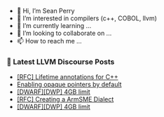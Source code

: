 - 👋 Hi, I’m Sean Perry
- 👀 I’m interested in compilers (c++, COBOL, llvm)
- 🌱 I’m currently learning ...
- 💞️ I’m looking to collaborate on ...
- 📫 How to reach me ...

<!---
s66perry/s66perry is a ✨ special ✨ repository because its `README.md` (this file) appears on your GitHub profile.
You can click the Preview link to take a look at your changes.
--->
### 📕 Latest LLVM Discourse Posts

<!-- DISCOURSE-LLVM:START -->
- [[RFC] Lifetime annotations for C++](https://discourse.llvm.org/t/rfc-lifetime-annotations-for-c/61377?page=4#post_63)
- [Enabling opaque pointers by default](https://discourse.llvm.org/t/enabling-opaque-pointers-by-default/61322?page=2#post_40)
- [[DWARF][DWP] 4GB limit](https://discourse.llvm.org/t/dwarf-dwp-4gb-limit/63902?page=2#post_26)
- [[RFC] Creating a ArmSME Dialect](https://discourse.llvm.org/t/rfc-creating-a-armsme-dialect/67208#post_9)
- [[DWARF][DWP] 4GB limit](https://discourse.llvm.org/t/dwarf-dwp-4gb-limit/63902?page=2#post_25)
<!-- DISCOURSE-LLVM:END -->

